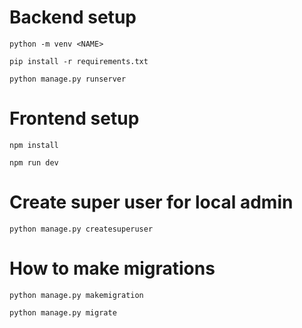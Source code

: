 # Backend setup
```
python -m venv <NAME>
```
```
pip install -r requirements.txt
```
```
python manage.py runserver
```

# Frontend setup
```
npm install
```
```
npm run dev
```

# Create super user for local admin 
```
python manage.py createsuperuser
```

# How to make migrations
```
python manage.py makemigration
```
```
python manage.py migrate
```
